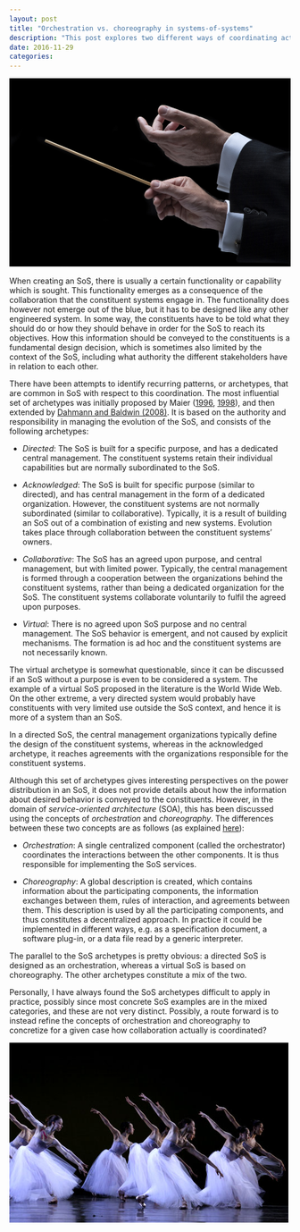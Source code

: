 ```yaml
---
layout: post
title: "Orchestration vs. choreography in systems-of-systems"
description: "This post explores two different ways of coordinating activities in systems-of-systems, namely orchestration and choreography."
date: 2016-11-29
categories:
---
```


![Orchestration](/assets/orchestration2.jpg)

When creating an SoS, there is usually a certain functionality or capability which is sought. This functionality emerges as a consequence of the collaboration that the constituent systems engage in. The functionality does however not emerge out of the blue, but it has to be designed like any other engineered system. In some way, the constituents have to be told what they should do or how they should behave in order for the SoS to reach its objectives. How this information should be conveyed to the constituents is a fundamental design decision, which is sometimes also limited by the context of the SoS, including what authority the different stakeholders have in relation to each other.

There have been attempts to identify recurring patterns, or archetypes, that are common in SoS with respect to this coordination. The most influential set of archetypes was initially proposed by Maier ([1996](https://archive.is/Rcc6e), [1998](https://www.google.se/url?sa=t&rct=j&q=&esrc=s&source=web&cd=1&cad=rja&uact=8&ved=0ahUKEwjT7Z7pqc3QAhUGKMAKHYGHBUgQFggiMAA&url=https%3A%2F%2Fwww.researchgate.net%2Ffile.PostFileLoader.html%3Fid%3D54db580fd5a3f2265f8b4609%26assetKey%3DAS%253A273698123124736%25401442266126003&usg=AFQjCNHkvDHWf8OeNK163ABx11GRMpfNpw)), and then extended by [Dahmann and Baldwin (2008)](http://ieeexplore.ieee.org/document/4518994/). It is based on the authority and responsibility in managing the evolution of the SoS, and consists of the following archetypes:

*   _Directed_: The SoS is built for a specific purpose, and has a dedicated central management. The constituent systems retain their individual capabilities but are normally subordinated to the SoS.

*   _Acknowledged_: The SoS is built for specific purpose (similar to directed), and has central management in the form of a dedicated organization. However, the constituent systems are not normally subordinated (similar to collaborative). Typically, it is a result of building an SoS out of a combination of existing and new systems. Evolution takes place through collaboration between the constituent systems’ owners.

*   _Collaborative_: The SoS has an agreed upon purpose, and central management, but with limited power. Typically, the central management is formed through a cooperation between the organizations behind the constituent systems, rather than being a dedicated organization for the SoS. The constituent systems collaborate voluntarily to fulfil the agreed upon purposes.

*   _Virtual_: There is no agreed upon SoS purpose and no central management. The SoS behavior is emergent, and not caused by explicit mechanisms. The formation is ad hoc and the constituent systems are not necessarily known.

The virtual archetype is somewhat questionable, since it can be discussed if an SoS without a purpose is even to be considered a system. The example of a virtual SoS proposed in the literature is the World Wide Web. On the other extreme, a very directed system would probably have constituents with very limited use outside the SoS context, and hence it is more of a system than an SoS.

In a directed SoS, the central management organizations typically define the design of the constituent systems, whereas in the acknowledged archetype, it reaches agreements with the organizations responsible for the constituent systems.

Although this set of archetypes gives interesting perspectives on the power distribution in an SoS, it does not provide details about how the information about desired behavior is conveyed to the constituents. However, in the domain of _service-oriented architecture_ (SOA), this has been discussed using the concepts of _orchestration_ and _choreography_. The differences between these two concepts are as follows (as explained [here](http://stackoverflow.com/questions/4127241/orchestration-vs-choreography)):

*   _Orchestration_: A single centralized component (called the orchestrator) coordinates the interactions between the other components. It is thus responsible for implementing the SoS services.

*   _Choreography_: A global description is created, which contains information about the participating components, the information exchanges between them, rules of interaction, and agreements between them. This description is used by all the participating components, and thus constitutes a decentralized approach. In practice it could be implemented in different ways, e.g. as a specification document, a software plug-in, or a data file read by a generic interpreter.

The parallel to the SoS archetypes is pretty obvious: a directed SoS is designed as an orchestration, whereas a virtual SoS is based on choreography. The other archetypes constitute a mix of the two.

Personally, I have always found the SoS archetypes difficult to apply in practice, possibly since most concrete SoS examples are in the mixed categories, and these are not very distinct. Possibly, a route forward is to instead refine the concepts of orchestration and choreography to concretize for a given case how collaboration actually is coordinated?

![Choreography](/assets/choreography.jpg)